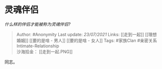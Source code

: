 # 灵魂伴侣
*什么样的伴侣才能被称为灵魂伴侣?*

> Author: #Anonymity
Last update: *23/07/2021* 
Links: [[走到一起]] [[理想婚姻]] [[要的是啥 - 男人]] [[要的是啥 - 女人]]
Tags: #家族Clan #亲密关系Intimate-Relationship  
沙海拾金： [[走到一起.PNG]] 

 
同志。



